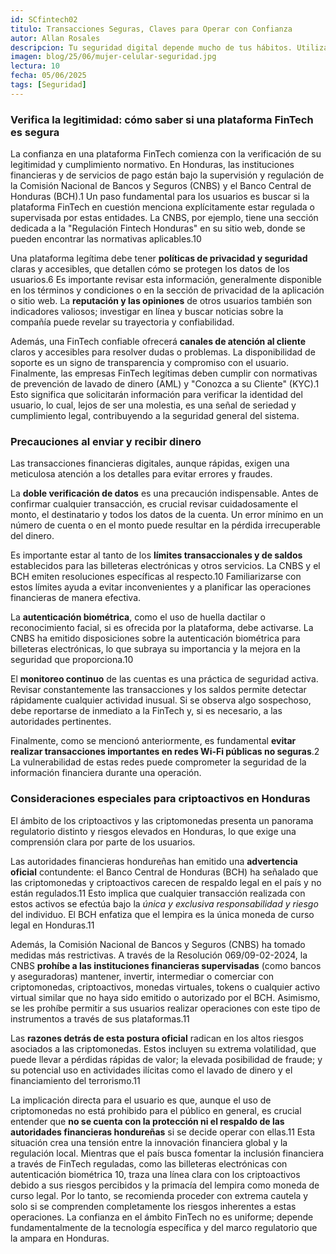 ```yaml
---
id: SCfintech02
titulo: Transacciones Seguras, Claves para Operar con Confianza
autor: Allan Rosales
descripcion: Tu seguridad digital depende mucho de tus hábitos. Utilizar contraseñas fuertes y únicas para cada servicio es fundamental, y activar la autenticación de dos factores (2FA) añade una capa extra de protección a tus cuentas. Además, es importante estar siempre atento a la privacidad de tus datos, revisando qué información compartes y con quién, para evitar que caiga en manos equivocadas y mantengas el control sobre tu vida financiera en línea.
imagen: blog/25/06/mujer-celular-seguridad.jpg
lectura: 10
fecha: 05/06/2025
tags: [Seguridad]
---
```


### Verifica la legitimidad: cómo saber si una plataforma FinTech es segura

La confianza en una plataforma FinTech comienza con la verificación de su legitimidad y cumplimiento normativo. En Honduras, las instituciones financieras y de servicios de pago están bajo la supervisión y regulación de la Comisión Nacional de Bancos y Seguros (CNBS) y el Banco Central de Honduras (BCH).1 Un paso fundamental para los usuarios es buscar si la plataforma FinTech en cuestión menciona explícitamente estar regulada o supervisada por estas entidades. La CNBS, por ejemplo, tiene una sección dedicada a la "Regulación Fintech Honduras" en su sitio web, donde se pueden encontrar las normativas aplicables.10

Una plataforma legítima debe tener **políticas de privacidad y seguridad** claras y accesibles, que detallen cómo se protegen los datos de los usuarios.6 Es importante revisar esta información, generalmente disponible en los términos y condiciones o en la sección de privacidad de la aplicación o sitio web. La **reputación y las opiniones** de otros usuarios también son indicadores valiosos; investigar en línea y buscar noticias sobre la compañía puede revelar su trayectoria y confiabilidad.

Además, una FinTech confiable ofrecerá **canales de atención al cliente** claros y accesibles para resolver dudas o problemas. La disponibilidad de soporte es un signo de transparencia y compromiso con el usuario. Finalmente, las empresas FinTech legítimas deben cumplir con normativas de prevención de lavado de dinero (AML) y "Conozca a su Cliente" (KYC).1 Esto significa que solicitarán información para verificar la identidad del usuario, lo cual, lejos de ser una molestia, es una señal de seriedad y cumplimiento legal, contribuyendo a la seguridad general del sistema.

### Precauciones al enviar y recibir dinero

Las transacciones financieras digitales, aunque rápidas, exigen una meticulosa atención a los detalles para evitar errores y fraudes.

La **doble verificación de datos** es una precaución indispensable. Antes de confirmar cualquier transacción, es crucial revisar cuidadosamente el monto, el destinatario y todos los datos de la cuenta. Un error mínimo en un número de cuenta o en el monto puede resultar en la pérdida irrecuperable del dinero.

Es importante estar al tanto de los **límites transaccionales y de saldos** establecidos para las billeteras electrónicas y otros servicios. La CNBS y el BCH emiten resoluciones específicas al respecto.10 Familiarizarse con estos límites ayuda a evitar inconvenientes y a planificar las operaciones financieras de manera efectiva.

La **autenticación biométrica**, como el uso de huella dactilar o reconocimiento facial, si es ofrecida por la plataforma, debe activarse. La CNBS ha emitido disposiciones sobre la autenticación biométrica para billeteras electrónicas, lo que subraya su importancia y la mejora en la seguridad que proporciona.10

El **monitoreo continuo** de las cuentas es una práctica de seguridad activa. Revisar constantemente las transacciones y los saldos permite detectar rápidamente cualquier actividad inusual. Si se observa algo sospechoso, debe reportarse de inmediato a la FinTech y, si es necesario, a las autoridades pertinentes.

Finalmente, como se mencionó anteriormente, es fundamental **evitar realizar transacciones importantes en redes Wi-Fi públicas no seguras**.2 La vulnerabilidad de estas redes puede comprometer la seguridad de la información financiera durante una operación.

### Consideraciones especiales para criptoactivos en Honduras

El ámbito de los criptoactivos y las criptomonedas presenta un panorama regulatorio distinto y riesgos elevados en Honduras, lo que exige una comprensión clara por parte de los usuarios.

Las autoridades financieras hondureñas han emitido una **advertencia oficial** contundente: el Banco Central de Honduras (BCH) ha señalado que las criptomonedas y criptoactivos carecen de respaldo legal en el país y no están regulados.11 Esto implica que cualquier transacción realizada con estos activos se efectúa bajo la _única y exclusiva responsabilidad y riesgo_ del individuo. El BCH enfatiza que el lempira es la única moneda de curso legal en Honduras.11

Además, la Comisión Nacional de Bancos y Seguros (CNBS) ha tomado medidas más restrictivas. A través de la Resolución 069/09-02-2024, la CNBS **prohíbe a las instituciones financieras supervisadas** (como bancos y aseguradoras) mantener, invertir, intermediar o comerciar con criptomonedas, criptoactivos, monedas virtuales, tokens o cualquier activo virtual similar que no haya sido emitido o autorizado por el BCH. Asimismo, se les prohíbe permitir a sus usuarios realizar operaciones con este tipo de instrumentos a través de sus plataformas.11

Las **razones detrás de esta postura oficial** radican en los altos riesgos asociados a las criptomonedas. Estos incluyen su extrema volatilidad, que puede llevar a pérdidas rápidas de valor; la elevada posibilidad de fraude; y su potencial uso en actividades ilícitas como el lavado de dinero y el financiamiento del terrorismo.11

La implicación directa para el usuario es que, aunque el uso de criptomonedas no está prohibido para el público en general, es crucial entender que **no se cuenta con la protección ni el respaldo de las autoridades financieras hondureñas** si se decide operar con ellas.11 Esta situación crea una tensión entre la innovación financiera global y la regulación local. Mientras que el país busca fomentar la inclusión financiera a través de FinTech reguladas, como las billeteras electrónicas con autenticación biométrica 10, traza una línea clara con los criptoactivos debido a sus riesgos percibidos y la primacía del lempira como moneda de curso legal. Por lo tanto, se recomienda proceder con extrema cautela y solo si se comprenden completamente los riesgos inherentes a estas operaciones. La confianza en el ámbito FinTech no es uniforme; depende fundamentalmente de la tecnología específica y del marco regulatorio que la ampara en Honduras.